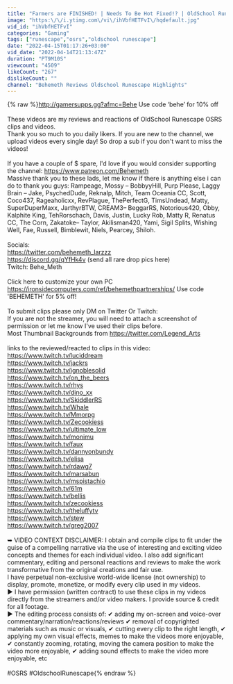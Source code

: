 ```yaml
---
title: "Farmers are FINISHED! | Needs To Be Hot Fixed!? | OldSchool Runescape Reviews (OSRS)"
image: "https:\/\/i.ytimg.com\/vi\/ihVbfHETFvI\/hqdefault.jpg"
vid_id: "ihVbfHETFvI"
categories: "Gaming"
tags: ["runescape","osrs","oldschool runescape"]
date: "2022-04-15T01:17:26+03:00"
vid_date: "2022-04-14T21:13:47Z"
duration: "PT9M10S"
viewcount: "4509"
likeCount: "267"
dislikeCount: ""
channel: "Behemeth Reviews Oldschool Runescape Highlights"
---
```

{% raw %}<a rel="nofollow" target="blank" href="http://gamersupps.gg?afmc=Behe">http://gamersupps.gg?afmc=Behe</a> Use code ‘behe’ for 10% off <br /><br />These videos are my reviews and reactions of OldSchool Runescape OSRS clips and videos. <br />Thank you so much to you daily likers. If you are new to the channel, we upload videos every single day! So drop a sub if you don't want to miss the videos!<br /><br />If you have a couple of $ spare, I'd love if you would consider supporting the channel: <a rel="nofollow" target="blank" href="https://www.patreon.com/Behemeth">https://www.patreon.com/Behemeth</a><br />Massive thank you to these lads, let me know if there is anything else i can do to thank you guys:  Rampeage, Mossy – BobbyyHill, Purp Please, Laggy Brain – Jake, PsychedDude, Reknalp, Mitch, Team Oceania CC, Scott, Coco437, Rageaholicxx, RevPlague, ThePerfectG, TimsUndead, Matty, SuperDuperMaxx, JarthyrBTW, CREAM3– BeggarRS, Notorious420, Obby, Kalphite King, TehRorschach, Davis, Justin, Lucky Rob, Matty R, Renatus CC, The Corn, Zakatoke– Taylor, Akilisman420, Yami, Sigil Splits, Wishing Well, Fae, Russell, Bimblewit, Niels, Pearcey, Shiloh.   <br /><br />Socials:<br /><a rel="nofollow" target="blank" href="https://twitter.com/behemeth_larzzz">https://twitter.com/behemeth_larzzz</a><br /><a rel="nofollow" target="blank" href="https://discord.gg/qYfHk4v">https://discord.gg/qYfHk4v</a> (send all rare drop pics here)<br />Twitch: Behe_Meth<br /><br />Click here to customize your own PC <a rel="nofollow" target="blank" href="https://ironsidecomputers.com/ref/behemethpartnerships/">https://ironsidecomputers.com/ref/behemethpartnerships/</a> Use code 'BEHEMETH' for 5% off!  <br /><br />To submit clips please only DM on Twitter Or Twitch:<br />If you are not the streamer, you will need to attach a screenshot of permission or let me know I've used their clips before.<br />Most Thumbnail Backgrounds from <a rel="nofollow" target="blank" href="https://twitter.com/Legend_Arts">https://twitter.com/Legend_Arts</a> <br /><br />links to the reviewed/reacted to clips in this video:<br /><a rel="nofollow" target="blank" href="https://www.twitch.tv/luciddream">https://www.twitch.tv/luciddream</a><br /><a rel="nofollow" target="blank" href="https://www.twitch.tv/jackrs">https://www.twitch.tv/jackrs</a><br /><a rel="nofollow" target="blank" href="https://www.twitch.tv/ignoblesolid">https://www.twitch.tv/ignoblesolid</a><br /><a rel="nofollow" target="blank" href="https://www.twitch.tv/on_the_beers">https://www.twitch.tv/on_the_beers</a><br /><a rel="nofollow" target="blank" href="https://www.twitch.tv/rhys">https://www.twitch.tv/rhys</a><br /><a rel="nofollow" target="blank" href="https://www.twitch.tv/dino_xx">https://www.twitch.tv/dino_xx</a><br /><a rel="nofollow" target="blank" href="https://www.twitch.tv/SkiddlerRS">https://www.twitch.tv/SkiddlerRS</a><br /><a rel="nofollow" target="blank" href="https://www.twitch.tv/Whale">https://www.twitch.tv/Whale</a><br /><a rel="nofollow" target="blank" href="https://www.twitch.tv/Mmorpg">https://www.twitch.tv/Mmorpg</a> <br /><a rel="nofollow" target="blank" href="https://www.twitch.tv/Zecookiess">https://www.twitch.tv/Zecookiess</a> <br /><a rel="nofollow" target="blank" href="https://www.twitch.tv/ultimate_low">https://www.twitch.tv/ultimate_low</a> <br /><a rel="nofollow" target="blank" href="https://www.twitch.tv/monimu">https://www.twitch.tv/monimu</a> <br /><a rel="nofollow" target="blank" href="https://www.twitch.tv/faux">https://www.twitch.tv/faux</a><br /><a rel="nofollow" target="blank" href="https://www.twitch.tv/dannyonbundy">https://www.twitch.tv/dannyonbundy</a><br /><a rel="nofollow" target="blank" href="https://www.twitch.tv/elisa">https://www.twitch.tv/elisa</a><br /><a rel="nofollow" target="blank" href="https://www.twitch.tv/rdawg7">https://www.twitch.tv/rdawg7</a><br /><a rel="nofollow" target="blank" href="https://www.twitch.tv/marsabun">https://www.twitch.tv/marsabun</a><br /><a rel="nofollow" target="blank" href="https://www.twitch.tv/mspistachio">https://www.twitch.tv/mspistachio</a><br /><a rel="nofollow" target="blank" href="https://www.twitch.tv/61m">https://www.twitch.tv/61m</a><br /><a rel="nofollow" target="blank" href="https://www.twitch.tv/bellis">https://www.twitch.tv/bellis</a><br /><a rel="nofollow" target="blank" href="https://www.twitch.tv/zecookiess">https://www.twitch.tv/zecookiess</a><br /><a rel="nofollow" target="blank" href="https://www.twitch.tv/theluffytv">https://www.twitch.tv/theluffytv</a><br /><a rel="nofollow" target="blank" href="https://www.twitch.tv/stew">https://www.twitch.tv/stew</a><br /><a rel="nofollow" target="blank" href="https://www.twitch.tv/greg2007">https://www.twitch.tv/greg2007</a> <br /><br />➥ VIDEO CONTEXT DISCLAIMER: I obtain and compile clips to fit under the guise of a compelling narrative via the use of interesting and exciting video concepts and themes for each individual video. I also add significant commentary, editing and personal reactions and reviews to make the work transformative from the original creations and fair use.<br />I have perpetual non-exclusive world-wide license (not ownership) to display, promote, monetize, or modify every clip used in my videos.  <br />► I have permission (written contract) to use these clips in my videos directly from the streamers and/or video makers. I provide source &amp; credit for all footage. <br />► The editing process consists of: ✔ adding my on-screen and voice-over commentary/narration/reactions/reviews ✔ removal of copyrighted materials such as music or visuals, ✔ cutting every clip to the right length, ✔ applying my own visual effects, memes to make the videos more enjoyable, ✔ constantly zooming, rotating, moving the camera position to make the video more enjoyable, ✔ adding sound effects to make the video more enjoyable, etc<br /><br />#OSRS #OldschoolRunescape{% endraw %}
